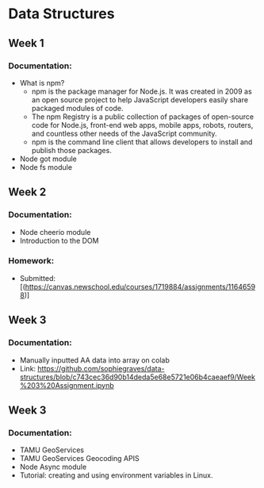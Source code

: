 # Data Structures
## Week 1
### Documentation:
- What is npm?
  - npm is the package manager for Node.js. It was created in 2009 as an open source project to help JavaScript developers easily share packaged modules of code.
  - The npm Registry is a public collection of packages of open-source code for Node.js, front-end web apps, mobile apps, robots, routers, and countless other needs of the JavaScript community.
  - npm is the command line client that allows developers to install and publish those packages.
- Node got module
- Node fs module

## Week 2
### Documentation:
- Node cheerio module
- Introduction to the DOM

### Homework:
- Submitted: [(https://canvas.newschool.edu/courses/1719884/assignments/11646598)]

## Week 3
### Documentation:
- Manually inputted AA data into array on colab
- Link: https://github.com/sophiegraves/data-structures/blob/c743cec36d90b14deda5e68e5721e06b4caeaef9/Week%203%20Assignment.ipynb 

## Week 3
### Documentation:
- TAMU GeoServices
- TAMU GeoServices Geocoding APIS
- Node Async module
- Tutorial: creating and using environment variables in Linux.
